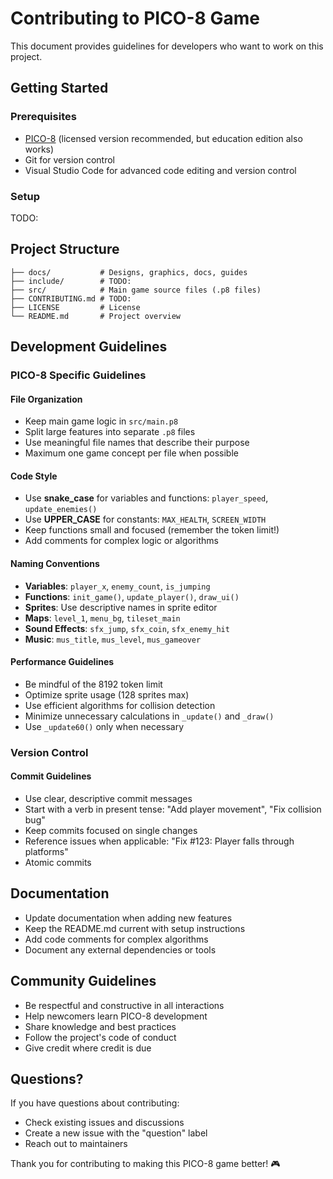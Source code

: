 # Contributing to PICO-8 Game

This document provides guidelines for developers who want to work on this project.

## Getting Started

### Prerequisites

- [PICO-8](https://www.lexaloffle.com/pico-8.php) (licensed version recommended, but education edition also works)
- Git for version control
- Visual Studio Code for advanced code editing and version control

### Setup

TODO:

## Project Structure

```
├── docs/           # Designs, graphics, docs, guides
├── include/        # TODO:
├── src/            # Main game source files (.p8 files)
├── CONTRIBUTING.md # TODO:
├── LICENSE         # License
└── README.md       # Project overview
```

## Development Guidelines

### PICO-8 Specific Guidelines

#### File Organization
- Keep main game logic in `src/main.p8`
- Split large features into separate `.p8` files
- Use meaningful file names that describe their purpose
- Maximum one game concept per file when possible

#### Code Style
- Use **snake_case** for variables and functions: `player_speed`, `update_enemies()`
- Use **UPPER_CASE** for constants: `MAX_HEALTH`, `SCREEN_WIDTH`
- Keep functions small and focused (remember the token limit!)
- Add comments for complex logic or algorithms

#### Naming Conventions
- **Variables**: `player_x`, `enemy_count`, `is_jumping`
- **Functions**: `init_game()`, `update_player()`, `draw_ui()`
- **Sprites**: Use descriptive names in sprite editor
- **Maps**: `level_1`, `menu_bg`, `tileset_main`
- **Sound Effects**: `sfx_jump`, `sfx_coin`, `sfx_enemy_hit`
- **Music**: `mus_title`, `mus_level`, `mus_gameover`

#### Performance Guidelines
- Be mindful of the 8192 token limit
- Optimize sprite usage (128 sprites max)
- Use efficient algorithms for collision detection
- Minimize unnecessary calculations in `_update()` and `_draw()`
- Use `_update60()` only when necessary

### Version Control

#### Commit Guidelines
- Use clear, descriptive commit messages
- Start with a verb in present tense: "Add player movement", "Fix collision bug"
- Keep commits focused on single changes
- Reference issues when applicable: "Fix #123: Player falls through platforms"
- Atomic commits

## Documentation

- Update documentation when adding new features
- Keep the README.md current with setup instructions
- Add code comments for complex algorithms
- Document any external dependencies or tools

## Community Guidelines

- Be respectful and constructive in all interactions
- Help newcomers learn PICO-8 development
- Share knowledge and best practices
- Follow the project's code of conduct
- Give credit where credit is due

## Questions?

If you have questions about contributing:
- Check existing issues and discussions
- Create a new issue with the "question" label
- Reach out to maintainers

Thank you for contributing to making this PICO-8 game better! 🎮
